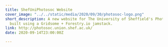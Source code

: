 ```yaml
---
title: ShefUniPhotosoc Website
cover_image: "../../static/media/2020/09/30/photosoc-logo.png"
short_description: A new website for The University of Sheffield's Photographic Society,
  built using a Gridsome + Forestry.io jamstack.
link: http://photosoc.union.shef.ac.uk/
date: 2020-09-14T23:00:00Z

---
```

